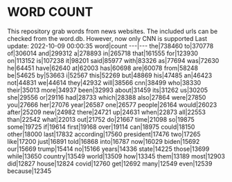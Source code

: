 # WORD COUNT
This repository grab words from news websites. The included urls can be checked from the word.db.
However, now only CNN is supported
Last update: 2022-10-09 00:00:35
word|count
---|---
the|738460
to|370778
of|306014
and|299312
a|278893
in|265718
that|161555
for|123930
on|113152
is|107238
it|98201
said|85977
with|83326
as|77694
was|72630
he|64451
have|62640
at|62003
has|60698
are|60078
from|58248
be|54625
by|53663
i|52567
this|52269
but|48869
his|47485
an|46423
not|44831
we|44614
they|42932
will|38566
cnn|38499
who|38330
their|35013
more|34937
been|32993
about|31459
its|31262
us|30205
she|29556
or|29116
had|28733
which|28388
also|27864
were|27850
you|27666
her|27076
year|26587
one|26577
people|26164
would|26023
after|25209
new|24982
there|24721
up|24631
when|22873
all|22553
than|22542
what|22013
out|21752
do|21667
time|21098
so|19875
some|19725
if|19614
first|19168
over|19114
can|18975
could|18150
other|18000
last|17832
according|17560
president|17476
two|17265
like|17200
just|16891
told|16868
into|16787
now|16029
biden|15692
our|15669
trump|15414
no|15166
years|14336
state|14225
those|13699
while|13650
country|13549
world|13509
how|13345
them|13189
most|12903
did|12827
house|12824
covid|12760
get|12692
many|12549
even|12539
because|12345
